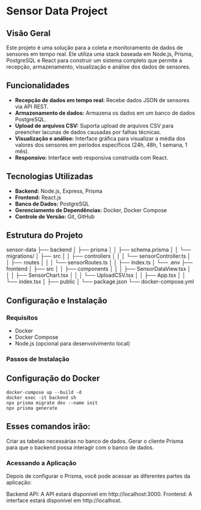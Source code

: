 # Sensor Data Project

## Visão Geral

Este projeto é uma solução para a coleta e monitoramento de dados de sensores em tempo real. Ele utiliza uma stack baseada em Node.js, Prisma, PostgreSQL e React para construir um sistema completo que permite a recepção, armazenamento, visualização e análise dos dados de sensores.

## Funcionalidades

- **Recepção de dados em tempo real:** Recebe dados JSON de sensores via API REST.
- **Armazenamento de dados:** Armazena os dados em um banco de dados PostgreSQL.
- **Upload de arquivos CSV:** Suporta upload de arquivos CSV para preencher lacunas de dados causadas por falhas técnicas.
- **Visualização e análise:** Interface gráfica para visualizar a média dos valores dos sensores em períodos específicos (24h, 48h, 1 semana, 1 mês).
- **Responsivo:** Interface web responsiva construída com React.

## Tecnologias Utilizadas

- **Backend:** Node.js, Express, Prisma
- **Frontend:** React.js
- **Banco de Dados:** PostgreSQL
- **Gerenciamento de Dependências:** Docker, Docker Compose
- **Controle de Versão:** Git, GitHub

## Estrutura do Projeto

sensor-data
├── backend
│ ├── prisma
│ │ ├── schema.prisma
│ │ └── migrations/
│ ├── src
│ │ ├── controllers
│ │ │ └── sensorController.ts
│ │ ├── routes
│ │ │ └── sensorRoutes.ts
│ │ ├── index.ts
│ └── .env
├── frontend
│ ├── src
│ │ ├── components
│ │ │ ├── SensorDataView.tsx
│ │ │ ├── SensorChart.tsx
│ │ │ └── UploadCSV.tsx
│ │ ├── App.tsx
│ │ └── index.tsx
│ ├── public
│ └── package.json
└── docker-compose.yml

## Configuração e Instalação

### Requisitos

- Docker
- Docker Compose
- Node.js (opcional para desenvolvimento local)

### Passos de Instalação

## Configuração do Docker

    docker-compose up --build -d
    docker exec -it backend sh
    npx prisma migrate dev --name init
    npx prisma generate

## Esses comandos irão:

Criar as tabelas necessárias no banco de dados.
Gerar o cliente Prisma para que o backend possa interagir com o banco de dados.

### Acessando a Aplicação

Depois de configurar o Prisma, você pode acessar as diferentes partes da aplicação:

Backend API: A API estará disponível em http://localhost:3000.
Frontend: A interface estará disponível em http://localhost.
